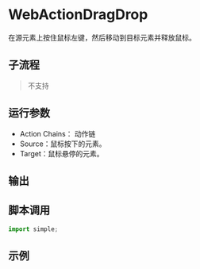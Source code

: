 # WebActionDragDrop 
在源元素上按住鼠标左键，然后移动到目标元素并释放鼠标。

## 子流程
> 不支持


## 运行参数

* Action Chains： 动作链
* Source：鼠标按下的元素。
* Target：鼠标悬停的元素。


## 输出
    


## 脚本调用

```python
import simple;

```

## 示例